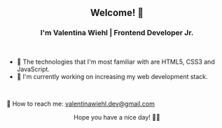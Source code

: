 ### 

<h2 align="center"> Welcome! 💛 </h2>

<h3 align="center"> I'm Valentina Wiehl | Frontend Developer Jr. </h3> </br>

<ul>
<li>🍄 The technologies that I'm most familiar with are HTML5, CSS3 and JavaScript. </li>
<li>🌼 I'm currently working on increasing my web development stack. </li>
</ul> 

</br>

📩 How to reach me: valentinawiehl.dev@gmail.com

<p align="center"> Hope you have a nice day! 🧚‍♀️ </p>
